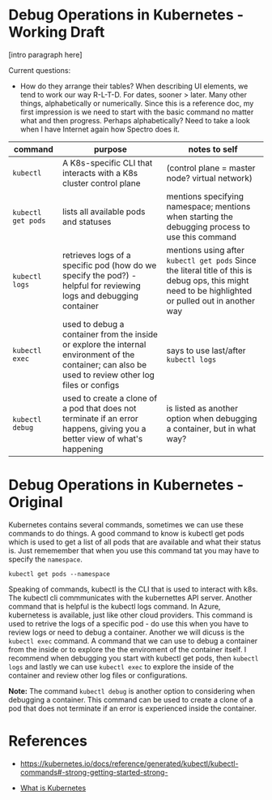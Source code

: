 # Debug Operations in Kubernetes - Working Draft

\[intro paragraph here]

Current questions:
- How do they arrange their tables? When describing UI elements, we tend to work our way R-L-T-D. For dates, sooner > later. Many other things, alphabetically or numerically. Since this is a reference doc, my first impression is we need to start with the basic command no matter what and then progress. Perhaps alphabetically? Need to take a look when I have Internet again how Spectro does it.

| command | purpose | notes to self |
| --- | --- | --- |
| `kubectl` | A K8s-specific CLI that interacts with a K8s cluster control plane | (control plane = master node? virtual network)  |
| `kubectl get pods` | lists all available pods and statuses | mentions specifying namespace; mentions when starting the debugging process to use this command |
| `kubectl logs` | retrieves logs of a specific pod (how do we specify the pod?) - helpful for reviewing logs and debugging container | mentions using after `kubectl get pods` Since the literal title of this is debug ops, this might need to be highlighted or pulled out in another way |
| `kubectl exec` | used to debug a container from the inside or explore the internal environment of the container; can also be used to review other log files or configs | says to use last/after `kubectl logs` | 
| `kubectl debug` | used to create a clone of a pod that does not terminate if an error happens, giving you a better view of what's happening | is listed as another option when debugging a container, but in what way? |







#  Debug Operations in Kubernetes - Original

Kubernetes contains several commands, sometimes we can use these commands to do things. A good command to know is kubectl get pods which is used to get a list of all pods that are available and what their status is. Just rememember that when you use this command tat you may have to specify the `namespace`.

```shell
kubectl get pods --namespace 
```

Speaking of commands, kubectl is the CLI that is used to interact with k8s. The kubectl cli commmunicates with the kubernettes API server.  Another command that is helpful is the kubectl logs command. In Azure, kubernetess is available, just like other cloud providers. This command is used to retrive the logs of a specific pod - do use this when you have to review logs or need to debug a container. Another we will dicuss is the `kubectl exec` command. A command that we can use to debug a container from the inside or to explore the the enviroment of the container itself.  I recommend when debugging you start with kubectl get pods, then `kubectl logs` and lastly we can use `kubectl exec` to explore the inside of the container and review other log files or configurations. 

**Note:** The command `kubectl debug` is another option to considering when debugging a container. This command can be used to create a clone of a pod that does not terminate if an error is experienced inside the container. 



# References

- https://kubernetes.io/docs/reference/generated/kubectl/kubectl-commands#-strong-getting-started-strong-

- [What is Kubernetes](https://kubernetes.io/docs/concepts/overview/)
